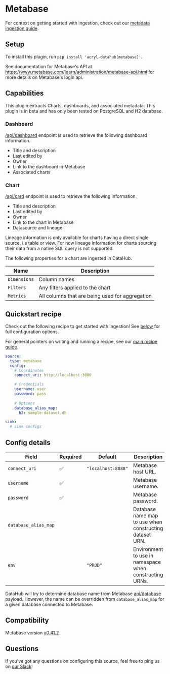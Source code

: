 # Metabase

For context on getting started with ingestion, check out our [metadata ingestion guide](../README.md).

## Setup

To install this plugin, run `pip install 'acryl-datahub[metabase]'`.

See documentation for Metabase's API at https://www.metabase.com/learn/administration/metabase-api.html 
for more details on Metabase's login api.


## Capabilities

This plugin extracts Charts, dashboards, and associated metadata. This plugin is in beta and has only been tested
on PostgreSQL and H2 database.

### Dashboard

[/api/dashboard](https://www.metabase.com/docs/latest/api-documentation.html#dashboard) endpoint is used to
retrieve the following dashboard information.

- Title and description
- Last edited by
- Owner
- Link to the dashboard in Metabase
- Associated charts

### Chart

[/api/card](https://www.metabase.com/docs/latest/api-documentation.html#card) endpoint is used to
retrieve the following information.

- Title and description
- Last edited by
- Owner
- Link to the chart in Metabase
- Datasource and lineage

Lineage information is only available for charts having a direct single source, i.e table or view.
For now lineage information for charts sourcing their data from a native SQL query is not supported.

The following properties for a chart are ingested in DataHub.

| Name          | Description                                     |
| ------------- | ----------------------------------------------- |
| `Dimensions`  | Column names                                    |
| `Filters`     | Any filters applied to the chart                |
| `Metrics`     | All columns that are being used for aggregation |


## Quickstart recipe

Check out the following recipe to get started with ingestion! See [below](#config-details) for full configuration options.

For general pointers on writing and running a recipe, see our [main recipe guide](../README.md#recipes).

```yml
source:
  type: metabase
  config:
    # Coordinates
    connect_uri: http://localhost:3000

    # Credentials
    username: user
    password: pass
    
    # Options
    database_alias_map:
      h2: sample-dataset.db

sink:
  # sink configs
```

## Config details


| Field                | Required | Default            | Description                                             |
| -------------------- | -------- | ------------------ | ------------------------------------------------------- |
| `connect_uri`        |    ✅     | `"localhost:8088"` | Metabase host URL.                                      |
| `username`           |    ✅     |                    | Metabase username.                                      |
| `password`           |    ✅     |                    | Metabase password.                                      |
| `database_alias_map` |          |                    | Database name map to use when constructing dataset URN. |
| `env`                |          | `"PROD"`           | Environment to use in namespace when constructing URNs. |


DataHub will try to determine database name from Metabase [api/database](https://www.metabase.com/docs/latest/api-documentation.html#database)
payload. However, the name can be overridden from `database_alias_map` for a given database connected to Metabase.

## Compatibility

Metabase version [v0.41.2](https://www.metabase.com/start/oss/)


## Questions

If you've got any questions on configuring this source, feel free to ping us on 
[our Slack](https://slack.datahubproject.io/)!
